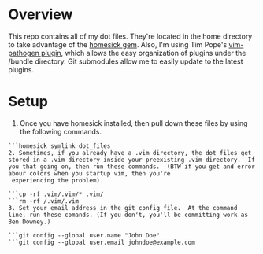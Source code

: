 # Overview
This repo contains all of my dot files.  They're located in the home directory to take advantage of the [homesick gem](https://github.com/technicalpickles/homesick).
Also, I'm using Tim Pope's [vim-pathogen plugin](http://github.com/tpope/vim-pathogen), which allows the easy organization of plugins under the /bundle directory.  Git submodules allow me to easily update to the latest plugins.

# Setup
1. Once you have homesick installed, then pull down these files by using the following commands.

  ```homesick clone  git@github.com:bnd5k/dot_files.git.
  ```homesick symlink dot_files
2. Sometimes, if you already have a .vim directory, the dot files get stored in a .vim directory inside your preexisting .vim directory.  If you that going on, then run these commands.  (BTW if you get and error abour colors when you startup vim, then you're
   experiencing the problem).

  ```cp -rf .vim/.vim/* .vim/
  ```rm -rf /.vim/.vim
3. Set your email address in the git config file.  At the command line, run these comands. (If you don't, you'll be committing work as Ben Downey.)

  ```git config --global user.name "John Doe"
  ```git config --global user.email johndoe@example.com

